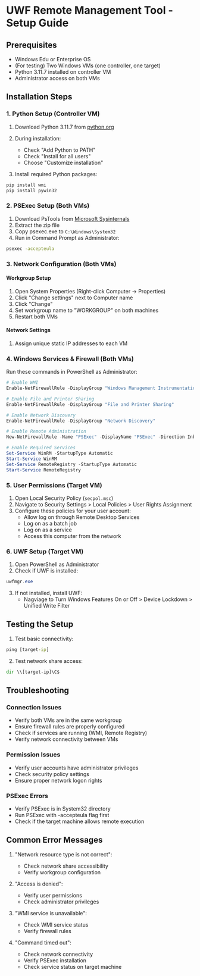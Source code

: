 # UWF Remote Management Tool - Setup Guide

## Prerequisites
- Windows Edu or Enterprise OS
- (For testing) Two Windows VMs (one controller, one target)
- Python 3.11.7 installed on controller VM
- Administrator access on both VMs

## Installation Steps

### 1. Python Setup (Controller VM)
1. Download Python 3.11.7 from [python.org](https://www.python.org/downloads/)
2. During installation:
   - Check "Add Python to PATH"
   - Check "Install for all users"
   - Choose "Customize installation"

3. Install required Python packages:
```cmd
pip install wmi
pip install pywin32
```

### 2. PSExec Setup (Both VMs)
1. Download PsTools from [Microsoft Sysinternals](https://learn.microsoft.com/en-us/sysinternals/downloads/psexec)
2. Extract the zip file
3. Copy psexec.exe to `C:\Windows\System32`
4. Run in Command Prompt as Administrator:
```cmd
psexec -accepteula
```

### 3. Network Configuration (Both VMs)

#### Workgroup Setup
1. Open System Properties (Right-click Computer -> Properties)
2. Click "Change settings" next to Computer name
3. Click "Change"
4. Set workgroup name to "WORKGROUP" on both machines
5. Restart both VMs

#### Network Settings
1. Assign unique static IP addresses to each VM


### 4. Windows Services & Firewall (Both VMs)

Run these commands in PowerShell as Administrator:

```powershell
# Enable WMI
Enable-NetFirewallRule -DisplayGroup "Windows Management Instrumentation (WMI)"

# Enable File and Printer Sharing
Enable-NetFirewallRule -DisplayGroup "File and Printer Sharing"

# Enable Network Discovery
Enable-NetFirewallRule -DisplayGroup "Network Discovery"

# Enable Remote Administration
New-NetFirewallRule -Name "PSExec" -DisplayName "PSExec" -Direction Inbound -Program "C:\Windows\System32\psexec.exe" -Action Allow

# Enable Required Services
Set-Service WinRM -StartupType Automatic
Start-Service WinRM
Set-Service RemoteRegistry -StartupType Automatic
Start-Service RemoteRegistry
```

### 5. User Permissions (Target VM)

1. Open Local Security Policy (`secpol.msc`)
2. Navigate to Security Settings > Local Policies > User Rights Assignment
3. Configure these policies for your user account:
   - Allow log on through Remote Desktop Services
   - Log on as a batch job
   - Log on as a service
   - Access this computer from the network

### 6. UWF Setup (Target VM)
1. Open PowerShell as Administrator
2. Check if UWF is installed:
```powershell
uwfmgr.exe
```
3. If not installed, install UWF:
	- Nagviage to Turn Windows Features On or Off > Device Lockdown > Unified Write Filter

## Testing the Setup

1. Test basic connectivity:
```cmd
ping [target-ip]
```

2. Test network share access:
```cmd
dir \\[target-ip]\C$
```

## Troubleshooting

### Connection Issues
- Verify both VMs are in the same workgroup
- Ensure firewall rules are properly configured
- Check if services are running (WMI, Remote Registry)
- Verify network connectivity between VMs

### Permission Issues
- Verify user accounts have administrator privileges
- Check security policy settings
- Ensure proper network logon rights

### PSExec Errors
- Verify PSExec is in System32 directory
- Run PSExec with -accepteula flag first
- Check if the target machine allows remote execution

## Common Error Messages

1. "Network resource type is not correct":
   - Check network share accessibility
   - Verify workgroup configuration

2. "Access is denied":
   - Verify user permissions
   - Check administrator privileges

3. "WMI service is unavailable":
   - Check WMI service status
   - Verify firewall rules

4. "Command timed out":
   - Check network connectivity
   - Verify PSExec installation
   - Check service status on target machine
